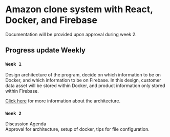 # Amazon clone system with React, Docker, and Firebase

Documentation will be provided upon approval during week 2.

## Progress update Weekly

### `Week 1`

Design architecture of the program, decide on which information to be on Docker, and which information to be on Firebase. In this design, customer data asset will be stored within Docker, and product information only stored within Firebase. 

[Click here]() for more information about the architecture.

### `Week 2`

Discussion Agenda \
Approval for architecture, setup of docker, tips for file configuration.
